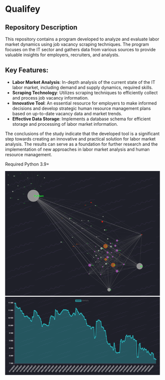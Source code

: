# Qualifey
## Repository Description
This repository contains a program developed to analyze and evaluate labor market dynamics using job vacancy scraping techniques. The program focuses on the IT sector and gathers data from various sources to provide valuable insights for employers, recruiters, and analysts.

## Key Features:
- **Labor Market Analysis**: In-depth analysis of the current state of the IT labor market, including demand and supply dynamics, required skills.
- **Scraping Technology**: Utilizes scraping techniques to efficiently collect and process job vacancy information.
- **Innovative Tool**: An essential resource for employers to make informed decisions and develop strategic human resource management plans based on up-to-date vacancy data and market trends.
- **Effective Data Storage**: Implements a database schema for efficient storage and processing of labor market information.

The conclusions of the study indicate that the developed tool is a significant step towards creating an innovative and practical solution for labor market analysis. The results can serve as a foundation for further research and the implementation of new approaches in labor market analysis and human resource management.

Required Python 3.9+

![Banner](graph_python.png)
![Banner](chart_ge_dev.png)
